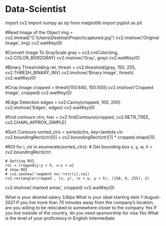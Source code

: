 # Data-Scientist
import cv2
import numpy as np
from matplotlib import pyplot as plt 

#Read Image of the Object
img = cv2.imread("C:\\Users\\Desktop\\Project\\captured.jpg")
cv2.imshow('Original Image', img)
cv2.waitKey(0)



#Convert Image To GrayScale
gray = cv2.cvtColor(img, cv2.COLOR_BGR2GRAY)
cv2.imshow('Gray', gray)
cv2.waitKey(0)


#Binary Thresholding
ret, thresh = cv2.threshold(gray, 150, 255, cv2.THRESH_BINARY_INV)
cv2.imshow('Binary Image', thresh)
cv2.waitKey(0)

#Crop Image
cropped = thresh[150:640, 150:500]
cv2.imshow('Cropped Image', cropped)
cv2.waitKey(0)

#Edge Detection
edges = cv2.Canny(cropped, 100, 200)
cv2.imshow('Edges', edges)
cv2.waitKey(0)

#find contours
ctrs, hier = cv2.findContours(cropped, cv2.RETR_TREE, cv2.CHAIN_APPROX_SIMPLE)

#Sort Contours
sorted_ctrs = sorted(ctrs, key=lambda ctr: cv2.boundingRect(ctr)[0] + cv2.boundingRect(ctr)[1] * cropped.shape[1])


#ROI
for i, ctr in enumerate(sorted_ctrs):
    # Get bounding box
    x, y, w, h = cv2.boundingRect(ctr)

    # Getting ROI
    roi = cropped[y:y + h, x:x + w]
    # show ROI
    # cv2.imshow('segment no:'+str(i),roi)
    cv2.rectangle(cropped , (x, y), (x + w, y + h), (150, 0, 255), 2)
cv2.imshow('marked areas', cropped)
cv2.waitKey(0)

What is your desired salary
3.6lpa
What is your ideal starting date
1-August-2021
If you live more than 70 minutes away from the company’s location, are you willing to be relocated to somewhere closer to the company
Yes
If you live outside of the country, do you need sponsorship for visa
Yes
What is the level of your proficiency in English
Intermediate
